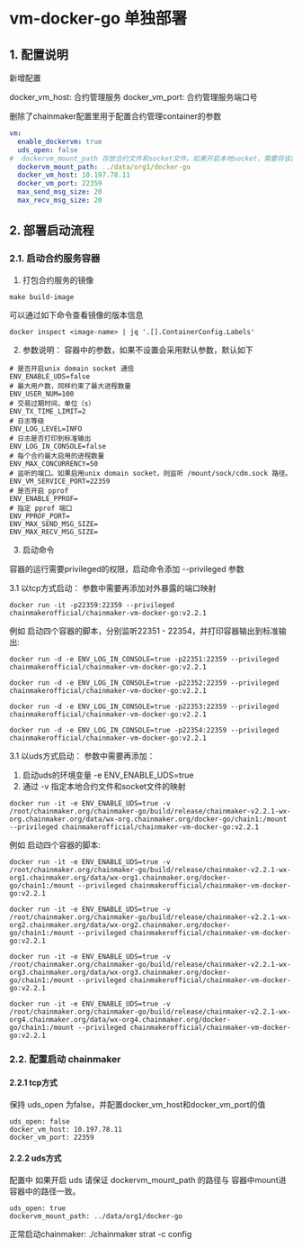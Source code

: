 # vm-docker-go 单独部署

## 1. 配置说明

新增配置

docker_vm_host:  合约管理服务
docker_vm_port:  合约管理服务端口号

删除了chainmaker配置里用于配置合约管理container的参数

```yml
vm:
  enable_dockervm: true
  uds_open: false
#  dockervm_mount_path 存放合约文件和socket文件。如果开启本地socket，需要将该路径中的以chainid命名的文件夹 mount 到容器里的 /mount 目录下
  dockervm_mount_path: ../data/org1/docker-go  
  docker_vm_host: 10.197.78.11
  docker_vm_port: 22359
  max_send_msg_size: 20
  max_recv_msg_size: 20
```

## 2. 部署启动流程


### 2.1. 启动合约服务容器

1. 打包合约服务的镜像
```shell
make build-image 
```

可以通过如下命令查看镜像的版本信息
```shell
docker inspect <image-name> | jq '.[].ContainerConfig.Labels'
```

2. 参数说明：
容器中的参数，如果不设置会采用默认参数，默认如下

```
# 是否开启unix domain socket 通信
ENV_ENABLE_UDS=false
# 最大用户数，同样约束了最大进程数量
ENV_USER_NUM=100
# 交易过期时间，单位（s）
ENV_TX_TIME_LIMIT=2
# 日志等级
ENV_LOG_LEVEL=INFO
# 日志是否打印到标准输出
ENV_LOG_IN_CONSOLE=false
# 每个合约最大启用的进程数量
ENV_MAX_CONCURRENCY=50
# 监听的端口。如果启用unix domain socket，则监听 /mount/sock/cdm.sock 路径。
ENV_VM_SERVICE_PORT=22359
# 是否开启 pprof
ENV_ENABLE_PPROF=
# 指定 pprof 端口
ENV_PPROF_PORT=
ENV_MAX_SEND_MSG_SIZE= 
ENV_MAX_RECV_MSG_SIZE=
```

3. 启动命令

容器的运行需要privileged的权限，启动命令添加 --privileged 参数

3.1 以tcp方式启动：
参数中需要再添加对外暴露的端口映射

```shell
docker run -it -p22359:22359 --privileged chainmakerofficial/chainmaker-vm-docker-go:v2.2.1
```

例如 启动四个容器的脚本，分别监听22351 - 22354，并打印容器输出到标准输出:

```shell
docker run -d -e ENV_LOG_IN_CONSOLE=true -p22351:22359 --privileged chainmakerofficial/chainmaker-vm-docker-go:v2.2.1

docker run -d -e ENV_LOG_IN_CONSOLE=true -p22352:22359 --privileged chainmakerofficial/chainmaker-vm-docker-go:v2.2.1

docker run -d -e ENV_LOG_IN_CONSOLE=true -p22353:22359 --privileged chainmakerofficial/chainmaker-vm-docker-go:v2.2.1

docker run -d -e ENV_LOG_IN_CONSOLE=true -p22354:22359 --privileged chainmakerofficial/chainmaker-vm-docker-go:v2.2.1

```
3.1 以uds方式启动：
参数中需要再添加：
1. 启动uds的环境变量 -e ENV_ENABLE_UDS=true
2. 通过 -v 指定本地合约文件和socket文件的映射

```shell
docker run -it -e ENV_ENABLE_UDS=true -v /root/chainmaker.org/chainmaker-go/build/release/chainmaker-v2.2.1-wx-org.chainmaker.org/data/wx-org.chainmaker.org/docker-go/chain1:/mount --privileged chainmakerofficial/chainmaker-vm-docker-go:v2.2.1
```


例如 启动四个容器的脚本:
```shell
docker run -it -e ENV_ENABLE_UDS=true -v /root/chainmaker.org/chainmaker-go/build/release/chainmaker-v2.2.1-wx-org1.chainmaker.org/data/wx-org1.chainmaker.org/docker-go/chain1:/mount --privileged chainmakerofficial/chainmaker-vm-docker-go:v2.2.1

docker run -it -e ENV_ENABLE_UDS=true -v /root/chainmaker.org/chainmaker-go/build/release/chainmaker-v2.2.1-wx-org2.chainmaker.org/data/wx-org2.chainmaker.org/docker-go/chain1:/mount --privileged chainmakerofficial/chainmaker-vm-docker-go:v2.2.1

docker run -it -e ENV_ENABLE_UDS=true -v /root/chainmaker.org/chainmaker-go/build/release/chainmaker-v2.2.1-wx-org3.chainmaker.org/data/wx-org3.chainmaker.org/docker-go/chain1:/mount --privileged chainmakerofficial/chainmaker-vm-docker-go:v2.2.1

docker run -it -e ENV_ENABLE_UDS=true -v /root/chainmaker.org/chainmaker-go/build/release/chainmaker-v2.2.1-wx-org4.chainmaker.org/data/wx-org4.chainmaker.org/docker-go/chain1:/mount --privileged chainmakerofficial/chainmaker-vm-docker-go:v2.2.1

```

### 2.2. 配置启动 chainmaker

#### 2.2.1 tcp方式
保持 uds_open 为false，并配置docker_vm_host和docker_vm_port的值
```
uds_open: false
docker_vm_host: 10.197.78.11
docker_vm_port: 22359
```
#### 2.2.2 uds方式

配置中 如果开启 uds
请保证 dockervm_mount_path 的路径与 容器中mount进容器中的路径一致。

```
uds_open: true
dockervm_mount_path: ../data/org1/docker-go  
```

正常启动chainmaker: ./chainmaker strat -c config 